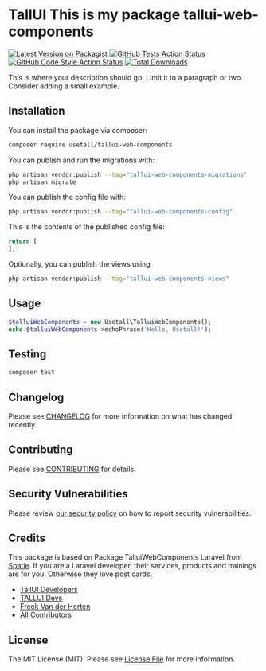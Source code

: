 # TallUI This is my package tallui-web-components

[![Latest Version on Packagist](https://img.shields.io/packagist/v/usetall/tallui-web-components.svg?style=flat-square)](https://packagist.org/packages/usetall/tallui-web-components)
[![GitHub Tests Action Status](https://img.shields.io/github/workflow/status/usetall/tallui-web-components/run-tests?label=tests)](https://github.com/usetall/tallui-web-components/actions?query=workflow%3Arun-tests+branch%3Amain)
[![GitHub Code Style Action Status](https://img.shields.io/github/workflow/status/usetall/tallui-web-components/Fix%20PHP%20code%20style%20issues?label=code%20style)](https://github.com/usetall/tallui-web-components/actions?query=workflow%3A"Fix+PHP+code+style+issues"+branch%3Amain)
[![Total Downloads](https://img.shields.io/packagist/dt/usetall/tallui-web-components.svg?style=flat-square)](https://packagist.org/packages/usetall/tallui-web-components)


This is where your description should go. Limit it to a paragraph or two. Consider adding a small example.

## Installation

You can install the package via composer:

```bash
composer require usetall/tallui-web-components
```

You can publish and run the migrations with:

```bash
php artisan vendor:publish --tag="tallui-web-components-migrations"
php artisan migrate
```

You can publish the config file with:

```bash
php artisan vendor:publish --tag="tallui-web-components-config"
```

This is the contents of the published config file:

```php
return [
];
```

Optionally, you can publish the views using

```bash
php artisan vendor:publish --tag="tallui-web-components-views"
```

## Usage

```php
$talluiWebComponents = new Usetall\TalluiWebComponents();
echo $talluiWebComponents->echoPhrase('Hello, Usetall!');
```

## Testing

```bash
composer test
```

## Changelog

Please see [CHANGELOG](CHANGELOG.md) for more information on what has changed recently.

## Contributing

Please see [CONTRIBUTING](CONTRIBUTING.md) for details.

## Security Vulnerabilities

Please review [our security policy](../../security/policy) on how to report security vulnerabilities.

## Credits

This package is based on Package TalluiWebComponents Laravel from [Spatie](https://spatie.be/products). If you are a Laravel developer, their services, products and trainings are for you. Otherwise they love post cards.

- [TallUI Developers](https://github.com/usetall)
- [TALLUI Devs](https://github.com/orgs/usetall/people)
- [Freek Van der Herten](https://github.com/freekmurze)
- [All Contributors](../../contributors)

## License

The MIT License (MIT). Please see [License File](LICENSE.md) for more information.
